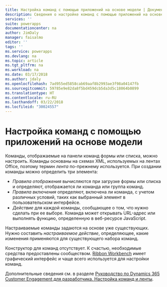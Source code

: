 ```yaml
---
title: Настройка команд с помощью приложений на основе модели | Документы Майкрософт
description: Сведения о настройке команд с помощью приложений на основе модели.
services: ''
suite: powerapps
documentationcenter: na
author: JimDaly
manager: faisalmo
editor: ''
tags: ''
ms.service: powerapps
ms.devlang: na
ms.topic: article
ms.tgt_pltfrm: na
ms.workload: na
ms.date: 03/17/2018
ms.author: jdaly
ms.openlocfilehash: 7ad955ed5858cab69aaf8b2993ae3f98a04147fb
ms.sourcegitcommit: 59785e9e82da8f5bd459dcb5da3d5c18064b0899
ms.translationtype: HT
ms.contentlocale: ru-RU
ms.lasthandoff: 03/22/2018
ms.locfileid: "30024557"
---
```

# <a name="customize-commands-with-model-driven-apps"></a>Настройка команд с помощью приложений на основе модели 

Команды, отображаемые на панели команд формы или списка, можно настроить. Команды основаны на схемах XML, используемых на лентах Office, поэтому термин *лента* по-прежнему используется. При создании команды можно определить три элемента:

- *Правила отображения* вычисляются при загрузке формы или списка и определяют, отображается ли команда или группа команд.
- *Правила включения* определяют, включена ли команда, с учетом различных условий, таких как выбранный элемент в пользовательском интерфейсе.
- *Действие* для каждой команды, сообщающее о том, что нужно сделать при ее выборе. Команда может открывать URL-адрес или выполнять функцию, определенную в веб-ресурсе JavaScript.

Настраиваемые команды задаются на основе уже существующих. Нужно составить *настраиваемое действие*, определяющее, какие изменения применяются для существующего набора команд. 

Конструктор для команд отсутствует. К счастью, необходимые средства предоставлены сообществом. [Ribbon Workbench](http://www.develop1.net/public/rwb/ribbonworkbench.aspx) имеет графический интерфейс и чаще всего используется для настройки команд.

Дополнительные сведения см. в разделе [Руководство по Dynamics 365 Customer Engagement для разработчика. Настройка команд и ленты](/dynamics365/customer-engagement/developer/customize-dev/customize-commands-ribbon).


